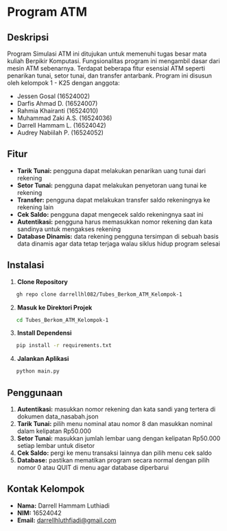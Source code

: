 # Program ATM

## Deskripsi
Program Simulasi ATM ini ditujukan untuk memenuhi tugas besar mata kuliah Berpikir Komputasi. Fungsionalitas program ini mengambil dasar dari mesin ATM sebenarnya. Terdapat beberapa fitur esensial ATM seperti penarikan tunai, setor tunai, dan transfer antarbank. Program ini disusun oleh kelompok 1 - K25 dengan anggota:
- Jessen Gosal   		 (16524002)
- Darfis Ahmad D.	   (16524007)
- Rahmia Khairanti	 (16524010)
- Muhammad Zaki A.S. (16524036)
- Darrell Hammam L.  (16524042)
- Audrey Nabiilah P. (16524052)

## Fitur
- **Tarik Tunai:** pengguna dapat melakukan penarikan uang tunai dari rekening
- **Setor Tunai:** pengguna dapat melakukan penyetoran uang tunai ke rekening
- **Transfer:** pengguna dapat melakukan transfer saldo rekeningnya ke rekening lain
- **Cek Saldo:** pengguna dapat mengecek saldo rekeningnya saat ini
- **Autentikasi:** pengguna harus memasukkan nomor rekening dan kata sandinya untuk mengakses rekening
- **Database Dinamis:** data rekening pengguna tersimpan di sebuah basis data dinamis agar data tetap terjaga walau siklus hidup program selesai

## Instalasi
1. **Clone Repository**
```bash
   gh repo clone darrellhl082/Tubes_Berkom_ATM_Kelompok-1
```
2. **Masuk ke Direktori Projek**
```bash
   cd Tubes_Berkom_ATM_Kelompok-1
```
3. **Install Dependensi**
```bash
   pip install -r requirements.txt
```
4. **Jalankan Aplikasi**
```bash
   python main.py
```

## Penggunaan
1. **Autentikasi:** masukkan nomor rekening dan kata sandi yang tertera di dokumen data_nasabah.json
2. **Tarik Tunai:** pilih menu nominal atau nomor 8 dan masukkan nominal dalam kelipatan Rp50.000
3. **Setor Tunai:** masukkan jumlah lembar uang dengan kelipatan Rp50.000 setiap lembar untuk disetor
4. **Cek Saldo:** pergi ke menu transaksi lainnya dan pilih menu cek saldo
5. **Database:** pastikan mematikan program secara normal dengan pilih nomor 0 atau QUIT di menu agar database diperbarui

## Kontak Kelompok
- **Nama:** Darrell Hammam Luthiadi
- **NIM:** 16524042
- **Email:** darrellhluthfiadi@gmail.com






